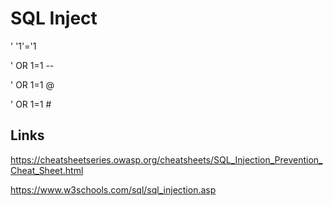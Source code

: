 # SQL Inject

'
'1'='1

' OR 1=1 --

' OR 1=1 @

' OR 1=1 #

## Links

https://cheatsheetseries.owasp.org/cheatsheets/SQL_Injection_Prevention_Cheat_Sheet.html

https://www.w3schools.com/sql/sql_injection.asp
